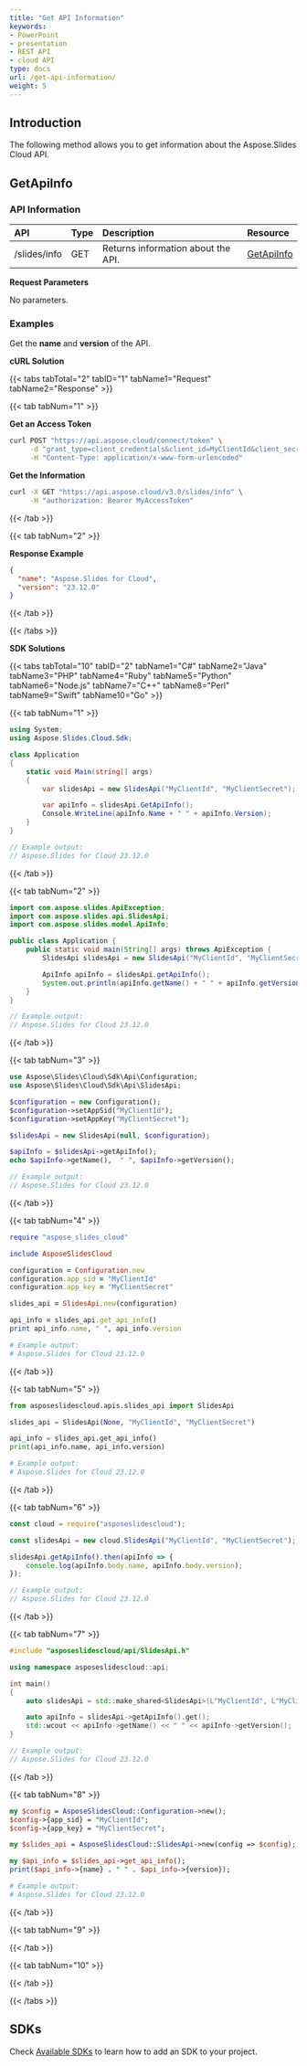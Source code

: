 ```yaml
---
title: "Get API Information"
keywords:
- PowerPoint
- presentation
- REST API
- cloud API
type: docs
url: /get-api-information/
weight: 5
---
```


## **Introduction**

The following method allows you to get information about the Aspose.Slides Cloud API.

## **GetApiInfo**

### **API Information**

|**API**|**Type**|**Description**|**Resource**|
| :- | :- | :- | :- |
|/slides/info|GET|Returns information about the API.|[GetApiInfo](https://reference.aspose.cloud/slides/#/General/GetApiInfo)|

**Request Parameters**

No parameters.

### **Examples**

Get the **name** and **version** of the API.

**cURL Solution**

{{< tabs tabTotal="2" tabID="1" tabName1="Request" tabName2="Response" >}}

{{< tab tabNum="1" >}}

**Get an Access Token**

```sh
curl POST "https://api.aspose.cloud/connect/token" \
     -d "grant_type=client_credentials&client_id=MyClientId&client_secret=MyClientSecret" \
     -H "Content-Type: application/x-www-form-urlencoded"
```

**Get the Information**

```sh
curl -X GET "https://api.aspose.cloud/v3.0/slides/info" \
     -H "authorization: Bearer MyAccessToken"
```

{{< /tab >}}

{{< tab tabNum="2" >}}

**Response Example**

```json
{
  "name": "Aspose.Slides for Cloud",
  "version": "23.12.0"
}
```

{{< /tab >}}

{{< /tabs >}}

**SDK Solutions**

{{< tabs tabTotal="10" tabID="2" tabName1="C#" tabName2="Java" tabName3="PHP" tabName4="Ruby" tabName5="Python" tabName6="Node.js" tabName7="C++" tabName8="Perl" tabName9="Swift" tabName10="Go" >}}

{{< tab tabNum="1" >}}

```csharp
using System;
using Aspose.Slides.Cloud.Sdk;

class Application
{
    static void Main(string[] args)
    {
        var slidesApi = new SlidesApi("MyClientId", "MyClientSecret");

        var apiInfo = slidesApi.GetApiInfo();
        Console.WriteLine(apiInfo.Name + " " + apiInfo.Version);
    }
}

// Example output:
// Aspose.Slides for Cloud 23.12.0
```

{{< /tab >}}

{{< tab tabNum="2" >}}

```java
import com.aspose.slides.ApiException;
import com.aspose.slides.api.SlidesApi;
import com.aspose.slides.model.ApiInfo;

public class Application {
    public static void main(String[] args) throws ApiException {
        SlidesApi slidesApi = new SlidesApi("MyClientId", "MyClientSecret");

        ApiInfo apiInfo = slidesApi.getApiInfo();
        System.out.println(apiInfo.getName() + " " + apiInfo.getVersion());
    }
}

// Example output:
// Aspose.Slides for Cloud 23.12.0
```

{{< /tab >}}

{{< tab tabNum="3" >}}

```php
use Aspose\Slides\Cloud\Sdk\Api\Configuration;
use Aspose\Slides\Cloud\Sdk\Api\SlidesApi;

$configuration = new Configuration();
$configuration->setAppSid("MyClientId");
$configuration->setAppKey("MyClientSecret");

$slidesApi = new SlidesApi(null, $configuration);

$apiInfo = $slidesApi->getApiInfo();
echo $apiInfo->getName(),  " ", $apiInfo->getVersion();

// Example output:
// Aspose.Slides for Cloud 23.12.0
```

{{< /tab >}}

{{< tab tabNum="4" >}}

```ruby
require "aspose_slides_cloud"

include AsposeSlidesCloud

configuration = Configuration.new
configuration.app_sid = "MyClientId"
configuration.app_key = "MyClientSecret"

slides_api = SlidesApi.new(configuration)

api_info = slides_api.get_api_info()
print api_info.name, " ", api_info.version

# Example output:
# Aspose.Slides for Cloud 23.12.0
```

{{< /tab >}}

{{< tab tabNum="5" >}}

```python
from asposeslidescloud.apis.slides_api import SlidesApi

slides_api = SlidesApi(None, "MyClientId", "MyClientSecret")

api_info = slides_api.get_api_info()
print(api_info.name, api_info.version)

# Example output:
# Aspose.Slides for Cloud 23.12.0
```

{{< /tab >}}

{{< tab tabNum="6" >}}

```js
const cloud = require("asposeslidescloud");

const slidesApi = new cloud.SlidesApi("MyClientId", "MyClientSecret");

slidesApi.getApiInfo().then(apiInfo => {
    console.log(apiInfo.body.name, apiInfo.body.version);
});

// Example output:
// Aspose.Slides for Cloud 23.12.0
```

{{< /tab >}}

{{< tab tabNum="7" >}}

```cpp
#include "asposeslidescloud/api/SlidesApi.h"

using namespace asposeslidescloud::api;

int main()
{
    auto slidesApi = std::make_shared<SlidesApi>(L"MyClientId", L"MyClientSecret");

    auto apiInfo = slidesApi->getApiInfo().get();
    std::wcout << apiInfo->getName() << " " << apiInfo->getVersion();
}

// Example output:
// Aspose.Slides for Cloud 23.12.0
```

{{< /tab >}}

{{< tab tabNum="8" >}}

```perl
my $config = AsposeSlidesCloud::Configuration->new();
$config->{app_sid} = "MyClientId";
$config->{app_key} = "MyClientSecret";

my $slides_api = AsposeSlidesCloud::SlidesApi->new(config => $config);

my $api_info = $slides_api->get_api_info();
print($api_info->{name} . " " . $api_info->{version});

# Example output:
# Aspose.Slides for Cloud 23.12.0
```

{{< /tab >}}

{{< tab tabNum="9" >}}

{{< /tab >}}

{{< tab tabNum="10" >}}

{{< /tab >}}

{{< /tabs >}}

## **SDKs**

Check [Available SDKs](/slides/available-sdks/) to learn how to add an SDK to your project.
